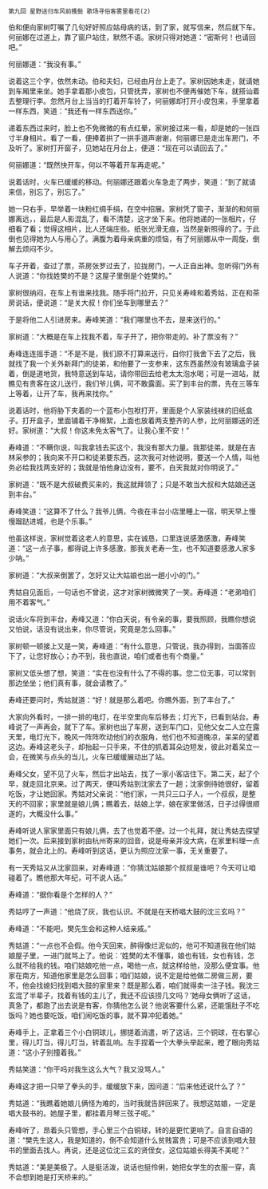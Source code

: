     第九回 星野送归车风前搔鬓 歌场寻俗客雾里看花(2) 

   伯和便向家树叮嘱了几句好好照应姑母病的话，到了家，就写信来，然后就下车。何丽娜在过道上，靠了窗户站住，默然不语。家树只得对她道：“密斯何！也请回吧。”

   何丽娜道：“我没有事。”

   说着这三个字，依然未动。伯和夫妇，已经由月台上走了。家树因她未走，就请她到车厢里来坐。她手拿着那小皮包，只管抚弄，家树也不便再催她下车，就搭讪着去整理行李。忽然月台上当当的打着开车铃了，何丽娜却打开小皮包来，手里拿着一样东西，笑道：“我还有一样东西送你。”

   递着东西过来时，脸上也不免微微的有点红晕，家树接过来一看，却是她的一张四寸半身相片。看了一看，便捧着拱了一拱手道声谢谢，何丽娜已是走出车房门，不及听了。家树打开窗子，见她站在月台上，便道：“现在可以请回去了。”

   何丽娜道：“既然快开车，何以不等着开车再走呢。”

   说着话时，火车已缓缓的移动。何丽娜还跟着火车急走了两步，笑道：“到了就请来信，别忘了，别忘了。”

   她一只右手，早举着一块粉红绸手绢，在空中招展。家树凭了窗子，渐渐的和何丽娜离远，，最后是人影混乱了，看不清楚，这才坐下来。他将她递的一张相片，仔细看了看；觉得这相片，比人还端庄些。纸张光滑无痕，当然是新照得的了。于此倒也见得她为人与用心了。满腹为着母亲病重的烦恼，有了何丽娜从中一周旋，倒解去烦闷不少。

   车子开着，查过了票，茶房张罗过去了，拉拢房门，一人正自出神。忽听得门外有人说道：“你找姓樊的不是？这屋子里倒是个姓樊的。”

   家树很纳闷，在车上有谁来找我。随手将门拉开，只见关寿峰和着秀姑，正在和茶房说话，便说道：“是关大叔！你们坐车到哪里去？”

   于是将他二人引进房来。寿峰笑道：“我们哪里也不去，是来送行的。”

   家树道：“大概是在车上找我不着，车子开了，把你带走的。补了票没有？”

   寿峰连连摇手道：“不是不是，我们原不打算来送行，自你打我舍下去了之后，我就找了我一个关外新拜门的徒弟，和他要了一支参来，这东西虽然没有玻璃盒子装着，倒是道地货，我特意送到车站，请你带回去给老太太泡水喝；可是一进站，就瞧见有贵客在这儿送行，我们爷儿俩，可不敢露面。买了到丰台的票，先在三等车上等着，让开了车，我再来找你。”

   说着话时，他将胁下夹着的一个蓝布小包袱打开，里面是个人家装线袜的旧纸盒子。打开盒子，里面铺着干净棉絮，上面也放着两支整齐的人参，比何丽娜送的还好。家树道：“大叔！你这未免太客气了。让我心里不安！”

   寿峰道：“不瞒你说，叫我拿钱去买这个，我没有那大力量。我那徒弟，就是在吉林采参的；我向来不开口和徒弟要东西，这次我可对他说明，要送一个人情，叫他务必给我找两支好的；我就是怕他身边没有，要不，白天我就对你明说了。”

   家树道：“既不是大叔破费买来的，我这就拜领了；只是不敢当大叔和大姑娘还送到丰台。”

   寿峰笑道：“这算不了什么？我爷儿俩，今夜在丰台小店里睡上一宿，明天早上慢慢蹓跶进城，也是个乐事。”

   他虽这样说，家树觉着这老人的意思，实在诚恳，口里连说感激感激，寿峰笑道：“这一点子事，都得说上许多感激，那我关老寿一生，也不知道要感激人家多少呐。”

   家树道：“大叔来倒罢了，怎好又让大姑娘也出一趟小小的门。”

   秀姑自见面后，一句话也不曾说，这才对家树微微笑了一笑。寿峰道：“老弟咱们用不着客气。”

   说话火车将到丰台，寿峰又道：“你白天说，有令亲的事，要我照顾，我瞧你想说又怕说，话没有说出来，你尽管说，究竟是怎么回事。”

   家树顿一顿接上又是一笑，寿峰道：“有什么意思，只管说，我办得到，当面答应下了，让您好放心；办不到，我也直说，咱们或者也有个商量。”

   家树又低头想了想，笑道：“实在也没有什么了不得的事。您二位无事，可以常到那边坐坐；他们真有事，就会请教了。”

   寿峰还要问时，秀姑就道：“好！就是那么着吧。你瞧外面，到了丰台了。”

   大家向外看时，一排一排的电灯，在半空里向车后移去；灯光下，已看到站台。寿峰说了一声再会，就下了车。家树也出了车房，送到车门口，见他父女二人立在露天里，电灯光下，晚风一阵阵吹动他们的衣服角，他们也不知道晚凉，呆呆的望着这边。寿峰这老头子，却抬起一只手来，不住的抓着耳朵边短发，彼此对着呆立一会，在微笑与点头的当儿，火车已缓缓展动出了站。

   寿峰父女，望不见了火车，然后才出站去，找了一家小客店住下。第二天，起了个早，就走回北京来。过了两天，便叫秀姑到沈家去了一趟；沈家倒待她很好，留着吃饭，才让她回家。秀姑对父亲说：“他们家，一共只三口子人，一个叔叔，是整天的不回家；家里就是娘儿俩；瞧着去，姑娘上学，娘在家里做活，日子过得很顺遂的，大概没什么事。”

   寿峰听说人家家里面只有娘儿俩，去了也觉着不便。过一个礼拜，就让秀姑去探望她们一次。后来接到家树由杭州寄来的回音，说是母亲并没大病，在家里料理一点事务，就会北上的。寿峰听到这话，更认为照应沈家一事，无关重要了。

   有一天秀姑又从沈家回来，对寿峰道：“你猜沈姑娘那个叔叔是谁吧？今天可让咱碰着了。瞧他那大年纪，可不说人话。”

   寿峰道：“据你看是个怎样的人？”

   秀姑哼了一声道：“他烧了灰，我也认识。不就是在天桥唱大鼓的沈三玄吗？”

   寿峰道：“不能吧，樊先生会和这种人结亲戚。”

   秀姑道：“一点也不会假。他今天回来，醉得像烂泥似的，他可不知道我在他们姑娘屋子里，一进门就骂上了。他说：‘姓樊的太不懂事，娘也有钱，女也有钱，怎么就不给我的钱。咱们姑娘吃他一点，喝他一点，就这样给他，没那么便宜事。他家在南方，知道他家里是怎么回事；咱们姑娘，说不定是给他做二房做三房，要不，他会找媳妇找到唱大鼓的家里来？既是那么着，咱们就得卖一注子钱。我沈三玄混了半辈子，找着有钱的主儿了，我还不应该捞几文吗？’她母女俩听了这话，真急了，都跑了出去说是有客，你猜他怎么说？他说客要什么紧，还能饿肚子不吃饭吗？她也要吃饭，咱们闹吃饭的事，就不算冲犯着她。”

   寿峰手上，正拿着三个小白铜球儿，挪搓着消遣，听了这话，三个铜球，在右掌心里，得儿叮当，得儿叮当，转着乱响。左手捏着一个大拳头举起来，瞪了眼向秀姑道：“这小子别撞着我。”

   秀姑笑道：“你干吗对我生这么大气？我又没骂人。”

   寿峰这才把一只举了拳头的手，缓缓放下来，因问道：“后来他还说什么了？”

   秀姑道：“我瞧着她娘儿俩怪为难的，当时我就告辞回来了。我想这姑娘，一定是唱大鼓书的。她屋子里，都挂着月琴三弦子呢。”

   寿峰听了，昂着头只管想，手心里三个白铜球，转的是更忙更响了。自言自语的道：“樊先生这人，我是知道的，倒不会知道什么贫贱富贵；可是不应该到唱大鼓书的里面去找人。再说，还是这位沈三玄的贤侄女，这位姑娘长得美不美呢？”

   秀姑道：“美是美极了。人是挺活泼，说话也挺伶俐，她把女学生的衣服一穿，真不会想到她是打天桥来的。”

